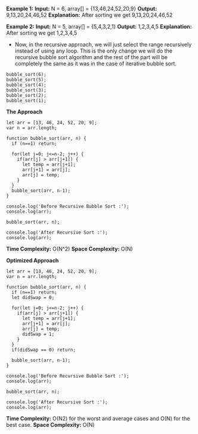 **Example 1:**
**Input:** N = 6, array[] = {13,46,24,52,20,9}
**Output:** 9,13,20,24,46,52
**Explanation:** After sorting we get 9,13,20,24,46,52

**Example 2:**
**Input:** N = 5, array[] = {5,4,3,2,1}
**Output:** 1,2,3,4,5
**Explanation:** After sorting we get 1,2,3,4,5

- Now, in the recursive approach, we will just select the range recursively instead of using any loop. This is the only change we will do the recursive bubble sort algorithm and the rest of the part will be completely the same as it was in the case of iterative bubble sort.

```
bubble_sort(6);
bubble_sort(5);
bubble_sort(4);
bubble_sort(3);
bubble_sort(2);
bubble_sort(1);
```

**The Approach**

```
let arr = [13, 46, 24, 52, 20, 9];
var n = arr.length;

function bubble_sort(arr, n) {
  if (n==1) return;
  
  for(let j=0; j<=n-2; j++) {
    if(arr[j] > arr[j+1]) {
      let temp = arr[j+1];
      arr[j+1] = arr[j];
      arr[j] = temp;
    }
  }
  bubble_sort(arr, n-1);
}

console.log('Before Recursive Bubble Sort :');
console.log(arr);

bubble_sort(arr, n);

console.log('After Recursive Sort :');
console.log(arr);
```

**Time Complexity:** O(N^2)
**Space Complexity:** O(N)

**Optimized Approach**

```
let arr = [13, 46, 24, 52, 20, 9];
var n = arr.length;

function bubble_sort(arr, n) {
  if (n==1) return;
  let didSwap = 0;

  for(let j=0; j<=n-2; j++) {
    if(arr[j] > arr[j+1]) {
      let temp = arr[j+1];
      arr[j+1] = arr[j];
      arr[j] = temp;
      didSwap = 1;
    }
  }
  if(didSwap == 0) return;

  bubble_sort(arr, n-1);
}

console.log('Before Recursive Bubble Sort :');
console.log(arr);

bubble_sort(arr, n);

console.log('After Recursive Sort :');
console.log(arr);
```

**Time Complexity:** O(N2) for the worst and average cases and O(N) for the best case.
**Space Complexity:** O(N)